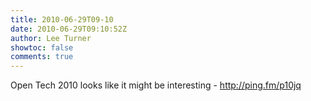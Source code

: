```yaml
---
title: 2010-06-29T09-10
date: 2010-06-29T09:10:52Z
author: Lee Turner
showtoc: false
comments: true
---
```


Open Tech 2010 looks like it might be interesting - http://ping.fm/p10jq

